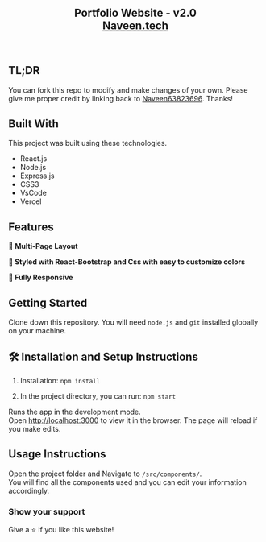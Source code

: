 <h2 align="center">
  Portfolio Website - v2.0<br/>
  <a href="https://soumyajit.vercel.app/" target="_blank">Naveen.tech</a>
</h2>


<br/>



## TL;DR

You can fork this repo to modify and make changes of your own. Please give me proper credit by linking back to [Naveen63823696](https://github.com/Naveen63823696/Naveen_portfolio/tree/main/Naveen_portfolio). Thanks!

## Built With


This project was built using these technologies.

- React.js
- Node.js
- Express.js
- CSS3
- VsCode
- Vercel

## Features

**📖 Multi-Page Layout**

**🎨 Styled with React-Bootstrap and Css with easy to customize colors**

**📱 Fully Responsive**

## Getting Started

Clone down this repository. You will need `node.js` and `git` installed globally on your machine.

## 🛠 Installation and Setup Instructions

1. Installation: `npm install`

2. In the project directory, you can run: `npm start`

Runs the app in the development mode.\
Open [http://localhost:3000](http://localhost:3000) to view it in the browser.
The page will reload if you make edits.

## Usage Instructions

Open the project folder and Navigate to `/src/components/`. <br/>
You will find all the components used and you can edit your information accordingly.

### Show your support

Give a ⭐ if you like this website!

